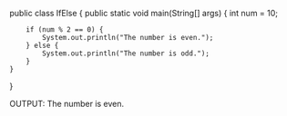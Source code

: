 public class IfElse {
    public static void main(String[] args) {
        int num = 10;


        if (num % 2 == 0) {
            System.out.println("The number is even.");
        } else {
            System.out.println("The number is odd.");
        }
    }
}


OUTPUT:
The number is even.
